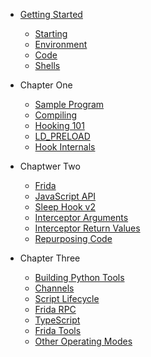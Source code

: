 * [Getting Started](README)
  - [Starting](0-getting-started/starting)
  - [Environment](0-getting-started/environment)
  - [Code](0-getting-started/code)
  - [Shells](0-getting-started/shells)

* Chapter One
  - [Sample Program](1-chapter-1/sample-app)
  - [Compiling](1-chapter-1/compiling)
  - [Hooking 101](1-chapter-1/hooking)
  - [LD_PRELOAD](1-chapter-1/ld_preload)
  - [Hook Internals](1-chapter-1/internals)

* Chaptwer Two
  - [Frida](2-chapter-2/frida)
  - [JavaScript API](2-chapter-2/javascript)
  - [Sleep Hook v2](2-chapter-2/sleep)
  - [Interceptor Arguments](2-chapter-2/arguments)
  - [Interceptor Return Values](2-chapter-2/return)
  - [Repurposing Code](2-chapter-2/repurposing)

* Chapter Three
  - [Building Python Tools](3-chapter-3/tools)
  - [Channels](3-chapter-3/channels)
  - [Script Lifecycle](3-chapter-3/lifecycle)
  - [Frida RPC](3-chapter-3/rpc)
  - [TypeScript](3-chapter-3/typescript)
  - [Frida Tools](3-chapter-3/frida-tools)
  - [Other Operating Modes](3-chapter-3/operating-modes)
